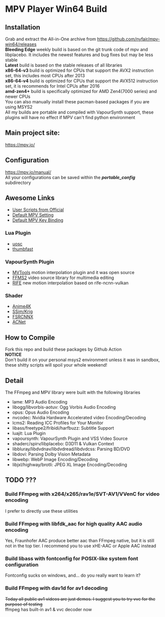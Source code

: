 # MPV Player Win64 Build

## Installation
Grab and extract the All-in-One archive from <https://github.com/nyfair/mpv-win64/releases>  
**Bleeding Edge** weekly build is based on the git trunk code of mpv and libplacebo. It includes the newest features and bug fixes but may be less stable  
**Latest** build is based on the stable releases of all libraries  
**x86-64-v3** build is optimized for CPUs that support the AVX2 instruction set, this includes most CPUs after 2013  
**x86-64-v4** build is optimized for CPUs that support the AVX512 instruction set, it is recommends for Intel CPUs after 2016  
**amd-zen4+** build is specifically optimized for AMD Zen4(7000 series) and newer CPUs  
You can also manually install these pacman-based packages if you are using MSYS2  
All my builds are portable and compiled with VapourSynth support, these plugins will have no effect if MPV can't find python environment

## Main project site:
<https://mpv.io/>

## Configuration
<https://mpv.io/manual/>  
All your configurations can be saved within the ***portable_config*** subdirectory

## Awesome Links
- [User Scripts from Official](https://github.com/mpv-player/mpv/wiki/User-Scripts)
- [Default MPV Setting](https://github.com/mpv-player/mpv/blob/master/etc/mpv.conf)
- [Default MPV Key Binding](https://github.com/mpv-player/mpv/blob/master/etc/input.conf)
### Lua Plugin
- [uosc](https://github.com/tomasklaen/uosc)
- [thumbfast](https://github.com/po5/thumbfast)
### VapourSynth Plugin
- [MVTools](https://github.com/dubhater/vapoursynth-mvtools) motion interpolation plugin and it was open source
- [FFMS2](https://github.com/FFMS/ffms2) video source library for multimedia editing
- [RIFE](https://github.com/HomeOfVapourSynthEvolution/VapourSynth-RIFE-ncnn-Vulkan) new motion interpolation based on rife-ncnn-vulkan
### Shader
- [Anime4K](https://bloc97.github.io/Anime4K/)
- [SSim/Krig](https://gist.github.com/igv)
- [FSRCNNX](https://github.com/igv/FSRCNN-TensorFlow/releases)
- [ACNet](https://github.com/TianZerL/ACNetGLSL/releases)

## How to Compile
Fork this repo and build these packages by Github Action  
**NOTICE**  
Don't build it on your personal msys2 environment unless it was in sandbox, these shitty scripts will spoil your whole weekend!

## Detail
The FFmpeg and MPV library were built with the following libraries
- lame: MP3 Audio Encoding
- libogg/libvorbis-aotuv: Ogg Vorbis Audio Encoding
- opus: Opus Audio Encoding
- nvcodec: Nvidia Hardware Accelerated video Encoding/Decoding
- lcms2: Reading ICC Profiles for Your Monitor
- libass/freetype2/fribidi/harfbuzz: Subtitle Support
- luajit: Lua Plugin
- vapoursynth: VapourSynth Plugin and VSS Video Source
- shaderc/spirv/libplacebo: D3D11 & Vulkan Context
- libbluray/libdvdnav/libdvdread/libdvdcss: Parsing BD/DVD
- libdovi: Parsing Dolby Vision Metadata
- libwebp: WebP Image Encoding/Decoding
- libjxl/highway/brotli: JPEG XL Image Encoding/Decoding

## TODO ???
### Build FFmpeg with x264/x265/rav1e/SVT-AV1/VVenC for video encoding
I prefer to directly use these utilities
### Build FFmpeg with libfdk_aac for high quality AAC audio encoding
Yes, Fraunhofer AAC produce better aac than FFmpeg native, but it is still not in the top tier. I recommend you to use xHE-AAC or Apple AAC instead
### Build libass with fontconfig for POSIX-like system font configuration
Fontconfig sucks on windows, and... do you really want to learn it?
### Build FFmpeg with dav1d for av1 decoding
~~Today all public av1 videos are just demos. I suggest you to try vvc for the purpose of testing~~  
ffmpeg has built-in av1 & vvc decoder now
